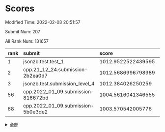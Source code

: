# Scores

Modified Time: 2022-02-03 20:51:57

Submit Num: 207

All Rank Num: 131657

| rank |               submit               |       score        |       sigma        | pk_num |
| :--- | :--------------------------------- | :----------------- | :----------------- | :----- |
| 1    | jsonzb.test.test_1                 | 1012.9522522439595 | 0.8317509542567441 | 2539   |
| 2    | cpp.21_12_24.submission-2b2ea0d7   | 1012.5686996798989 | 0.8434185956156874 | 2546   |
| 3    | jsonzb.test.submission_level_4     | 1012.384026250259  | 0.7811509697790008 | 2546   |
| 56   | cpp.2022_01_09.submission-816672bd | 1004.5616041346555 | 0.7204428868878286 | 2540   |
| 68   | cpp.2022_01_09.submission-5b0e3de2 | 1003.570542005776  | 0.6999866503492604 | 2550   |


<details>
<summary>全部</summary>

| rank |                 submit                 |       score        |       sigma        | pk_num |
| :--- | :------------------------------------- | :----------------- | :----------------- | :----- |
| 1    | jsonzb.test.test_1                     | 1012.9522522439595 | 0.8317509542567441 | 2539   |
| 2    | cpp.21_12_24.submission-2b2ea0d7       | 1012.5686996798989 | 0.8434185956156874 | 2546   |
| 3    | jsonzb.test.submission_level_4         | 1012.384026250259  | 0.7811509697790008 | 2546   |
| 4    | gobigger.level_3.submission_level_3_18 | 1012.2281432194488 | 0.7956242288881826 | 2549   |
| 5    | gobigger.level_3.submission_level_3_26 | 1011.6271497065641 | 0.7898480933842013 | 2544   |
| 6    | gobigger.level_3.submission_level_3_14 | 1011.3229514275274 | 0.7831569713302189 | 2546   |
| 7    | gobigger.level_3.submission_level_3_38 | 1011.2616646087977 | 0.7424354542191235 | 2546   |
| 8    | gobigger.level_3.submission_level_3_13 | 1011.1962948618219 | 0.774320858910284  | 2539   |
| 9    | gobigger.level_3.submission_level_3_35 | 1011.0871034792266 | 0.777768938300435  | 2551   |
| 10   | gobigger.level_3.submission_level_3_25 | 1011.042567453292  | 0.7751691761423982 | 2543   |
| 11   | gobigger.level_3.submission_level_3_15 | 1010.9400951568422 | 0.7584688612379731 | 2546   |
| 12   | gobigger.level_3.submission_level_3_34 | 1010.9320590082206 | 0.7761997258969285 | 2546   |
| 13   | gobigger.level_3.submission_level_3_9  | 1010.9036720061329 | 0.775474255853807  | 2545   |
| 14   | gobigger.level_3.submission_level_3_49 | 1010.8807471837893 | 0.810416421065953  | 2539   |
| 15   | gobigger.level_3.submission_level_3_20 | 1010.8374416753749 | 0.7704202138585454 | 2540   |
| 16   | gobigger.level_3.submission_level_3_3  | 1010.8336366012657 | 0.7939910684198261 | 2552   |
| 17   | gobigger.level_3.submission_level_3_16 | 1010.7576005950516 | 0.7639772726790117 | 2548   |
| 18   | gobigger.level_3.submission_level_3_48 | 1010.7305032002578 | 0.7731404928509441 | 2543   |
| 19   | gobigger.level_3.submission_level_3_6  | 1010.655336573991  | 0.7556559854254062 | 2544   |
| 20   | gobigger.level_3.submission_level_3_32 | 1010.6094467827021 | 0.7583492783483468 | 2543   |
| 21   | gobigger.level_3.submission_level_3_4  | 1010.6049586167179 | 0.7695213317697924 | 2546   |
| 22   | gobigger.level_3.submission_level_3_40 | 1010.4607107599406 | 0.7777633916587522 | 2540   |
| 23   | gobigger.level_3.submission_level_3_21 | 1010.382035253623  | 0.7683123706241355 | 2543   |
| 24   | gobigger.level_3.submission_level_3_46 | 1010.3008931229581 | 0.7640822947663822 | 2542   |
| 25   | gobigger.level_3.submission_level_3_31 | 1010.2888909978769 | 0.7589113982060534 | 2539   |
| 26   | gobigger.level_3.submission_level_3_28 | 1010.2413795533541 | 0.7384993706534754 | 2543   |
| 27   | gobigger.level_3.submission_level_3_44 | 1010.1434721927778 | 0.7431347324856115 | 2543   |
| 28   | gobigger.level_3.submission_level_3_41 | 1010.0441552150344 | 0.7500339532722278 | 2538   |
| 29   | gobigger.level_3.submission_level_3_36 | 1010.0382621766587 | 0.7689709015773187 | 2542   |
| 30   | gobigger.level_3.submission_level_3_30 | 1010.0369890590824 | 0.7582577986042545 | 2538   |
| 31   | gobigger.level_3.submission_level_3_0  | 1009.9394306729945 | 0.7752839188948302 | 2542   |
| 32   | gobigger.level_3.submission_level_3_10 | 1009.9147163637589 | 0.7567056100263191 | 2545   |
| 33   | gobigger.level_3.submission_level_3_22 | 1009.8815317082318 | 0.7610885086873741 | 2547   |
| 34   | gobigger.level_3.submission_level_3_37 | 1009.8446789595306 | 0.744750169578272  | 2546   |
| 35   | gobigger.level_3.submission_level_3_17 | 1009.8363599330626 | 0.7661080936082372 | 2547   |
| 36   | gobigger.level_3.submission_level_3_24 | 1009.7421996476319 | 0.772643478975658  | 2540   |
| 37   | gobigger.level_3.submission_level_3_19 | 1009.661629992537  | 0.7619608875183237 | 2547   |
| 38   | gobigger.level_3.submission_level_3_29 | 1009.6277588713782 | 0.7441143805106114 | 2538   |
| 39   | gobigger.level_3.submission_level_3_33 | 1009.5823907420726 | 0.7724505409860313 | 2546   |
| 40   | gobigger.level_3.submission_level_3_5  | 1009.5480300342036 | 0.7525597029184324 | 2552   |
| 41   | gobigger.level_3.submission_level_3_23 | 1009.4293352276205 | 0.7467959123969538 | 2546   |
| 42   | gobigger.level_3.submission_level_3_7  | 1009.4140101494982 | 0.7662046056748734 | 2546   |
| 43   | gobigger.level_3.submission_level_3_39 | 1009.354755770233  | 0.7686493056908782 | 2546   |
| 44   | gobigger.level_3.submission_level_3_43 | 1009.277683495292  | 0.7562027614431093 | 2543   |
| 45   | gobigger.level_3.submission_level_3_27 | 1009.2584516015919 | 0.7588135175191696 | 2543   |
| 46   | gobigger.level_3.submission_level_3_2  | 1009.2281044450837 | 0.7309465193697173 | 2541   |
| 47   | gobigger.level_3.submission_level_3_8  | 1009.1337759312693 | 0.758492147010654  | 2544   |
| 48   | gobigger.level_3.submission_level_3_1  | 1009.0660602353925 | 0.7423953292245531 | 2544   |
| 49   | gobigger.level_3.submission_level_3_42 | 1008.9969079098838 | 0.7347407207747352 | 2543   |
| 50   | gobigger.level_3.submission_level_3_47 | 1008.8602416792353 | 0.7567950123880094 | 2543   |
| 51   | gobigger.level_3.submission_level_3_12 | 1008.8533671774743 | 0.7532262498798101 | 2546   |
| 52   | gobigger.level_3.submission_level_3_11 | 1008.8129139278602 | 0.7709370682279431 | 2546   |
| 53   | gobigger.level_3.submission_level_3_45 | 1007.6650853797992 | 0.7265743826680293 | 2546   |
| 54   | gobigger.level_1.submission_level_1_32 | 1005.9413827371998 | 0.7362345047165041 | 2542   |
| 55   | gobigger.level_1.submission_level_1_18 | 1004.6467932773136 | 0.7166542846033355 | 2543   |
| 56   | cpp.2022_01_09.submission-816672bd     | 1004.5616041346555 | 0.7204428868878286 | 2540   |
| 57   | gobigger.level_1.submission_level_1_23 | 1004.3041638231881 | 0.7295466035022561 | 2540   |
| 58   | gobigger.level_1.submission_level_1_33 | 1004.1574741896858 | 0.7093819124300401 | 2539   |
| 59   | gobigger.level_1.submission_level_1_6  | 1004.1206653119124 | 0.7286041270447667 | 2540   |
| 60   | gobigger.level_1.submission_level_1_10 | 1004.0593009019435 | 0.7205368527463072 | 2545   |
| 61   | gobigger.level_1.submission_level_1_5  | 1003.9820402189371 | 0.7211912564184626 | 2546   |
| 62   | gobigger.level_1.submission_level_1_8  | 1003.9251284769781 | 0.7243305392441796 | 2547   |
| 63   | gobigger.level_1.submission_level_1_48 | 1003.9148361007625 | 0.7194079117979948 | 2545   |
| 64   | gobigger.level_1.submission_level_1_4  | 1003.8941572645947 | 0.7166381137523732 | 2543   |
| 65   | gobigger.level_1.submission_level_1_21 | 1003.8628958787534 | 0.7240302323095307 | 2534   |
| 66   | gobigger.level_1.submission_level_1_35 | 1003.7900937549119 | 0.7203671945359637 | 2546   |
| 67   | gobigger.level_1.submission_level_1_7  | 1003.6578463101249 | 0.7125413564524057 | 2544   |
| 68   | cpp.2022_01_09.submission-5b0e3de2     | 1003.570542005776  | 0.6999866503492604 | 2550   |
| 69   | gobigger.level_1.submission_level_1_12 | 1003.5080127395571 | 0.7218095372861189 | 2544   |
| 70   | gobigger.level_1.submission_level_1_20 | 1003.5003293868824 | 0.7326346814025224 | 2544   |
| 71   | gobigger.level_1.submission_level_1_43 | 1003.4994057491634 | 0.7150319941253844 | 2543   |
| 72   | gobigger.level_1.submission_level_1_41 | 1003.4586037207065 | 0.719280197535113  | 2540   |
| 73   | gobigger.level_1.submission_level_1_26 | 1003.409411175579  | 0.7222105907358717 | 2543   |
| 74   | gobigger.level_1.submission_level_1_28 | 1003.3483078038175 | 0.7122384806254597 | 2548   |
| 75   | gobigger.level_1.submission_level_1_11 | 1003.3137255079237 | 0.7090380336002274 | 2542   |
| 76   | gobigger.level_1.submission_level_1_37 | 1003.2808119984684 | 0.7174153682943392 | 2545   |
| 77   | gobigger.level_1.submission_level_1_45 | 1003.2766520879345 | 0.7149514244105887 | 2543   |
| 78   | gobigger.level_1.submission_level_1_42 | 1003.2488914111522 | 0.7206141517611712 | 2545   |
| 79   | gobigger.level_1.submission_level_1_9  | 1003.2474703781509 | 0.7128437752885821 | 2542   |
| 80   | gobigger.level_1.submission_level_1_49 | 1003.2394214783712 | 0.7344371642063487 | 2547   |
| 81   | gobigger.level_1.submission_level_1_29 | 1003.2359250649446 | 0.7162207062062346 | 2544   |
| 82   | gobigger.level_1.submission_level_1_13 | 1003.2333255718368 | 0.7149546165245423 | 2546   |
| 83   | gobigger.level_1.submission_level_1_15 | 1003.2025955414856 | 0.7274913480597821 | 2542   |
| 84   | gobigger.level_1.submission_level_1_19 | 1003.1932978831337 | 0.7124124747918318 | 2545   |
| 85   | gobigger.level_1.submission_level_1_16 | 1003.1266065028719 | 0.7186369784782421 | 2542   |
| 86   | gobigger.level_1.submission_level_1_31 | 1003.121204546767  | 0.7108038737376726 | 2546   |
| 87   | gobigger.level_1.submission_level_1_24 | 1003.0813883680645 | 0.716983765366312  | 2542   |
| 88   | gobigger.level_1.submission_level_1_38 | 1003.0393284781159 | 0.716354591536597  | 2545   |
| 89   | gobigger.level_1.submission_level_1_30 | 1002.9804214085732 | 0.71259198525433   | 2544   |
| 90   | gobigger.level_1.submission_level_1_40 | 1002.9776265871131 | 0.725163316934089  | 2543   |
| 91   | gobigger.level_1.submission_level_1_14 | 1002.8801100725252 | 0.7208356737265138 | 2545   |
| 92   | gobigger.level_1.submission_level_1_36 | 1002.8345405499416 | 0.7159649479779575 | 2547   |
| 93   | gobigger.level_1.submission_level_1_22 | 1002.832998513765  | 0.7328666406849051 | 2539   |
| 94   | gobigger.level_1.submission_level_1_27 | 1002.8167587012604 | 0.7258629286127029 | 2546   |
| 95   | gobigger.level_1.submission_level_1_2  | 1002.7780977229239 | 0.7193674824726395 | 2548   |
| 96   | gobigger.level_1.submission_level_1_25 | 1002.7439560159011 | 0.7054246836093567 | 2545   |
| 97   | gobigger.level_1.submission_level_1_17 | 1002.7111072856032 | 0.7220770872843465 | 2541   |
| 98   | gobigger.level_1.submission_level_1_47 | 1002.6349336685013 | 0.7266376993018677 | 2541   |
| 99   | gobigger.level_1.submission_level_1_34 | 1002.4140038923016 | 0.7145378374787649 | 2546   |
| 100  | gobigger.level_1.submission_level_1_44 | 1002.3950513550773 | 0.7214684034214666 | 2546   |
| 101  | gobigger.level_1.submission_level_1_1  | 1002.3642973711914 | 0.7077251030970397 | 2546   |
| 102  | gobigger.level_1.submission_level_1_39 | 1002.3476048828579 | 0.721169508551506  | 2541   |
| 103  | gobigger.level_1.submission_level_1_46 | 1002.2774440850607 | 0.7232415752141584 | 2543   |
| 104  | gobigger.level_1.submission_level_1_0  | 1002.0775141410883 | 0.7106538682836336 | 2541   |
| 105  | gobigger.level_1.submission_level_1_3  | 1002.0444299753774 | 0.711451795646887  | 2539   |
| 106  | gobigger.random.submission_random_7    | 997.3262177076355  | 0.7168201154079389 | 2541   |
| 107  | gobigger.random.submission_random_12   | 997.1099799628331  | 0.6919074836000437 | 2541   |
| 108  | gobigger.random.submission_random_1    | 996.848399888637   | 0.7070505494142759 | 2544   |
| 109  | gobigger.random.submission_random_41   | 996.6597907835979  | 0.7082015543944815 | 2546   |
| 110  | gobigger.random.submission_random_36   | 996.6428085399103  | 0.7085007522532739 | 2547   |
| 111  | gobigger.random.submission_random_37   | 996.5790208623849  | 0.7124882461923812 | 2546   |
| 112  | gobigger.random.submission_random_6    | 996.5283258692675  | 0.7305441093212602 | 2543   |
| 113  | gobigger.random.submission_random_24   | 996.4916333162402  | 0.7194996083879466 | 2542   |
| 114  | gobigger.random.submission_random_35   | 996.3681953646403  | 0.7109783971120648 | 2550   |
| 115  | gobigger.random.submission_random_5    | 996.2966785480382  | 0.7040826055645065 | 2544   |
| 116  | gobigger.random.submission_random_10   | 996.2692264984215  | 0.7034387068962729 | 2546   |
| 117  | gobigger.random.submission_random_30   | 996.2446403520095  | 0.7057247377966666 | 2542   |
| 118  | gobigger.random.submission_random_27   | 996.2224076500501  | 0.7047679566472645 | 2542   |
| 119  | gobigger.random.submission_random_25   | 996.2104044760483  | 0.7051852838233721 | 2547   |
| 120  | gobigger.random.submission_random_18   | 996.1579830651425  | 0.7039371208620228 | 2541   |
| 121  | gobigger.random.submission_random_2    | 996.1471512564709  | 0.7101035514197693 | 2542   |
| 122  | gobigger.random.submission_random_47   | 996.0615056096876  | 0.7209471470485975 | 2546   |
| 123  | gobigger.random.submission_random_14   | 996.0287436182176  | 0.7027209509483731 | 2542   |
| 124  | gobigger.random.submission_random_22   | 995.9875008903841  | 0.711787121009961  | 2542   |
| 125  | gobigger.random.submission_random_16   | 995.977123415599   | 0.7032579869363939 | 2545   |
| 126  | gobigger.random.submission_random_33   | 995.9615458255109  | 0.7032235097196571 | 2553   |
| 127  | gobigger.random.submission_random_40   | 995.8599742920728  | 0.7139584510881171 | 2544   |
| 128  | gobigger.random.submission_random_29   | 995.8045108137757  | 0.7075205811841988 | 2545   |
| 129  | gobigger.random.submission_random_38   | 995.7615202960624  | 0.702283450506961  | 2539   |
| 130  | gobigger.random.submission_random_32   | 995.7018482374496  | 0.7128933886213508 | 2543   |
| 131  | gobigger.random.submission_random_39   | 995.6154617647335  | 0.7310959331671986 | 2540   |
| 132  | gobigger.random.submission_random_19   | 995.5922585226733  | 0.7059436757355734 | 2540   |
| 133  | gobigger.random.submission_random_0    | 995.5854302111271  | 0.7194870999146097 | 2543   |
| 134  | gobigger.random.submission_random_28   | 995.5445863077437  | 0.7155361699111205 | 2544   |
| 135  | gobigger.random.submission_random_3    | 995.5394895859928  | 0.7048679475467403 | 2543   |
| 136  | gobigger.random.submission_random_34   | 995.5175393691183  | 0.7097554916588829 | 2551   |
| 137  | gobigger.random.submission_random_45   | 995.4707531477654  | 0.7159316566187459 | 2544   |
| 138  | gobigger.random.submission_random_48   | 995.4667150398105  | 0.7021911794633755 | 2541   |
| 139  | gobigger.random.submission_random_20   | 995.4222301717643  | 0.7066438695186227 | 2550   |
| 140  | gobigger.random.submission_random_42   | 995.3908685831598  | 0.7223480549632492 | 2547   |
| 141  | gobigger.random.submission_random_44   | 995.3675680786852  | 0.7072408973913352 | 2549   |
| 142  | gobigger.random.submission_random_26   | 995.3621170764173  | 0.7044940169602093 | 2545   |
| 143  | gobigger.random.submission_random_43   | 995.3260058527329  | 0.7059343640483003 | 2550   |
| 144  | gobigger.random.submission_random_31   | 995.2977159164262  | 0.714016336566947  | 2545   |
| 145  | gobigger.random.submission_random_13   | 995.2689317173644  | 0.7095973144594099 | 2542   |
| 146  | gobigger.random.submission_random_46   | 995.2284480762798  | 0.7303687584985206 | 2543   |
| 147  | gobigger.random.submission_random_15   | 995.1805005190089  | 0.7186310474254213 | 2540   |
| 148  | gobigger.random.submission_random_11   | 995.1688738149007  | 0.719218516166954  | 2545   |
| 149  | gobigger.random.submission_random_49   | 995.1133892565995  | 0.7114913333321471 | 2544   |
| 150  | gobigger.random.submission_random_17   | 995.0491856166869  | 0.7015262701587138 | 2543   |
| 151  | gobigger.random.submission_random_8    | 994.9611033170399  | 0.7075873725176552 | 2544   |
| 152  | gobigger.random.submission_random_4    | 994.8668398122683  | 0.7174442647760917 | 2543   |
| 153  | gobigger.random.submission_random_9    | 994.6596959676234  | 0.6976890708410245 | 2545   |
| 154  | gobigger.random.submission_random_23   | 994.5979958581705  | 0.7250592539515484 | 2548   |
| 155  | gobigger.random.submission_random_21   | 994.4635286202948  | 0.7291737893788698 | 2536   |
| 156  | gobigger.level_2.submission_level_2_16 | 993.3975114267657  | 0.7299886766806019 | 2548   |
| 157  | gobigger.level_2.submission_level_2_20 | 993.3679768538483  | 0.7239458188478733 | 2544   |
| 158  | gobigger.level_2.submission_level_2_30 | 993.245334233782   | 0.7287204612783992 | 2543   |
| 159  | gobigger.level_2.submission_level_2_9  | 993.1113437216638  | 0.7313379591628705 | 2544   |
| 160  | gobigger.level_2.submission_level_2_3  | 992.9249149177492  | 0.7329514045874997 | 2539   |
| 161  | gobigger.level_2.submission_level_2_17 | 992.7314027750122  | 0.7431719013861348 | 2543   |
| 162  | gobigger.level_2.submission_level_2_41 | 992.7233163032819  | 0.7267261895234278 | 2551   |
| 163  | gobigger.level_2.submission_level_2_33 | 992.7159976438809  | 0.7625389736949542 | 2545   |
| 164  | gobigger.level_2.submission_level_2_1  | 992.6620154008623  | 0.7427321276905222 | 2544   |
| 165  | gobigger.level_2.submission_level_2_7  | 992.6343502168011  | 0.7416189727353054 | 2545   |
| 166  | gobigger.level_2.submission_level_2_46 | 992.6097301556034  | 0.7432048546802916 | 2548   |
| 167  | gobigger.level_2.submission_level_2_47 | 992.6072966136129  | 0.7461621443280564 | 2549   |
| 168  | gobigger.level_2.submission_level_2_4  | 992.591710194899   | 0.7403436134818667 | 2547   |
| 169  | gobigger.level_2.submission_level_2_14 | 992.5802957606794  | 0.7636939608248562 | 2542   |
| 170  | gobigger.level_2.submission_level_2_15 | 992.5418587259214  | 0.7528982312087789 | 2537   |
| 171  | gobigger.level_2.submission_level_2_24 | 992.5205297269761  | 0.7383702834307333 | 2536   |
| 172  | gobigger.level_2.submission_level_2_40 | 992.4631455442163  | 0.7398230505062304 | 2550   |
| 173  | gobigger.level_2.submission_level_2_34 | 992.4341532117571  | 0.7368009812286523 | 2551   |
| 174  | gobigger.level_2.submission_level_2_6  | 992.415652144492   | 0.7368416764332695 | 2541   |
| 175  | gobigger.level_2.submission_level_2_27 | 992.3190592719242  | 0.745286991438001  | 2547   |
| 176  | gobigger.level_2.submission_level_2_42 | 992.2826507742392  | 0.7384775898811633 | 2549   |
| 177  | gobigger.level_2.submission_level_2_31 | 992.2624379011305  | 0.7524413143271587 | 2546   |
| 178  | gobigger.level_2.submission_level_2_29 | 992.2401793703121  | 0.7314530489077772 | 2544   |
| 179  | gobigger.level_2.submission_level_2_11 | 992.2266687084675  | 0.7401851087256517 | 2545   |
| 180  | gobigger.level_2.submission_level_2_28 | 992.2193072941504  | 0.7309238221918244 | 2547   |
| 181  | gobigger.level_2.submission_level_2_0  | 992.0827342632075  | 0.7405858646104074 | 2544   |
| 182  | gobigger.level_2.submission_level_2_13 | 992.0571643628396  | 0.7420169794416992 | 2545   |
| 183  | gobigger.level_2.submission_level_2_2  | 992.0382683178716  | 0.7458822489603719 | 2545   |
| 184  | gobigger.level_2.submission_level_2_36 | 992.0112027758744  | 0.7363989505674501 | 2544   |
| 185  | gobigger.level_2.submission_level_2_10 | 991.91079859001    | 0.7453313682354133 | 2543   |
| 186  | gobigger.level_2.submission_level_2_8  | 991.8975848820139  | 0.7475279081725028 | 2542   |
| 187  | gobigger.level_2.submission_level_2_48 | 991.8191216096833  | 0.7444492458137075 | 2543   |
| 188  | gobigger.level_2.submission_level_2_49 | 991.8144675450797  | 0.7451525328058634 | 2544   |
| 189  | gobigger.level_2.submission_level_2_35 | 991.8092111060888  | 0.7345447783408167 | 2547   |
| 190  | gobigger.level_2.submission_level_2_25 | 991.793299124562   | 0.7339240509213204 | 2544   |
| 191  | gobigger.level_2.submission_level_2_18 | 991.664902318823   | 0.7582618552908648 | 2541   |
| 192  | gobigger.level_2.submission_level_2_5  | 991.6040036816337  | 0.7284185667595552 | 2546   |
| 193  | gobigger.level_2.submission_level_2_19 | 991.570643445527   | 0.7514802874164801 | 2544   |
| 194  | gobigger.level_2.submission_level_2_22 | 991.5012920618059  | 0.760723470324516  | 2542   |
| 195  | gobigger.level_2.submission_level_2_38 | 991.4847722522986  | 0.7547538873825006 | 2548   |
| 196  | gobigger.level_2.submission_level_2_44 | 991.4826111595121  | 0.7640185363652824 | 2543   |
| 197  | gobigger.level_2.submission_level_2_43 | 991.4622647095259  | 0.7365298842925648 | 2545   |
| 198  | gobigger.level_2.submission_level_2_12 | 991.4526100944827  | 0.7517508967407864 | 2544   |
| 199  | gobigger.level_2.submission_level_2_39 | 991.4449255767565  | 0.7427538013436663 | 2539   |
| 200  | gobigger.level_2.submission_level_2_45 | 991.1520557795137  | 0.7595907684781571 | 2550   |
| 201  | gobigger.level_2.submission_level_2_37 | 991.046141165499   | 0.7620025143833145 | 2544   |
| 202  | gobigger.level_2.submission_level_2_23 | 990.7669687924011  | 0.7720347172446688 | 2543   |
| 203  | gobigger.level_2.submission_level_2_26 | 990.6920912780485  | 0.7844025546573666 | 2546   |
| 204  | gobigger.level_2.submission_level_2_32 | 990.453429153892   | 0.751376300534284  | 2544   |
| 205  | gobigger.level_2.submission_level_2_21 | 990.1154588218664  | 0.7446605924663191 | 2547   |
| 206  | gobigger.none.submission_none_0        | 977.0771987982235  | 1.4200234210190394 | 2547   |
| 207  | gobigger.none.submission_none_1        | 975.1797192125055  | 1.54951068167701   | 2545   |

</details>